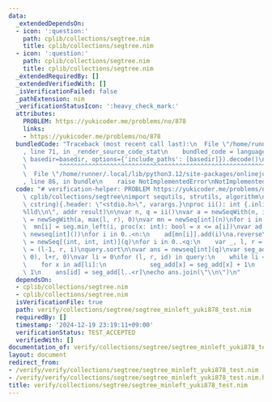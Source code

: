 ```yaml
---
data:
  _extendedDependsOn:
  - icon: ':question:'
    path: cplib/collections/segtree.nim
    title: cplib/collections/segtree.nim
  - icon: ':question:'
    path: cplib/collections/segtree.nim
    title: cplib/collections/segtree.nim
  _extendedRequiredBy: []
  _extendedVerifiedWith: []
  _isVerificationFailed: false
  _pathExtension: nim
  _verificationStatusIcon: ':heavy_check_mark:'
  attributes:
    PROBLEM: https://yukicoder.me/problems/no/878
    links:
    - https://yukicoder.me/problems/no/878
  bundledCode: "Traceback (most recent call last):\n  File \"/home/runner/.local/lib/python3.12/site-packages/onlinejudge_verify/documentation/build.py\"\
    , line 71, in _render_source_code_stat\n    bundled_code = language.bundle(stat.path,\
    \ basedir=basedir, options={'include_paths': [basedir]}).decode()\n          \
    \         ^^^^^^^^^^^^^^^^^^^^^^^^^^^^^^^^^^^^^^^^^^^^^^^^^^^^^^^^^^^^^^^^^^^^^^^^^^^^^^^^^\n\
    \  File \"/home/runner/.local/lib/python3.12/site-packages/onlinejudge_verify/languages/nim.py\"\
    , line 86, in bundle\n    raise NotImplementedError\nNotImplementedError\n"
  code: "# verification-helper: PROBLEM https://yukicoder.me/problems/no/878\nimport\
    \ cplib/collections/segtree\nimport sequtils, strutils, algorithm\n\nproc scanf(formatstr:\
    \ cstring){.header: \"<stdio.h>\", varargs.}\nproc ii(): int {.inline.} = scanf(\"\
    %lld\\n\", addr result)\n\nvar n, q = ii()\nvar a = newSeqWith(n, ii())\nvar seg\
    \ = newSegWith(a, max(l, r), 0)\nvar mn = newSeq[int](n)\nfor i in 0..<n:\n  \
    \  mn[i] = seg.min_left(i, proc(x: int): bool = x <= a[i])\nvar ad = newseqwith(n,\
    \ newseq[int]())\nfor i in 0..<n:\n    ad[mn[i]].add(i)\na.reverse\nvar query\
    \ = newSeq[(int, int, int)](q)\nfor i in 0..<q:\n    var _, l, r = ii()\n    query[i]\
    \ = (l-1, r, i)\nquery.sort\n\nvar ans = newseq[int](q)\nvar seg_add = newsegwith(newseqwith(n,\
    \ 0), l+r, 0)\nvar li = 0\nfor (l, r, id) in query:\n    while li <= l:\n    \
    \    for x in ad[li]:\n            seg_add[x] = seg_add[x] + 1\n        li +=\
    \ 1\n    ans[id] = seg_add[l..<r]\necho ans.join(\"\\n\")\n"
  dependsOn:
  - cplib/collections/segtree.nim
  - cplib/collections/segtree.nim
  isVerificationFile: true
  path: verify/collections/segtree/segtree_minleft_yuki878_test.nim
  requiredBy: []
  timestamp: '2024-12-19 23:19:11+09:00'
  verificationStatus: TEST_ACCEPTED
  verifiedWith: []
documentation_of: verify/collections/segtree/segtree_minleft_yuki878_test.nim
layout: document
redirect_from:
- /verify/verify/collections/segtree/segtree_minleft_yuki878_test.nim
- /verify/verify/collections/segtree/segtree_minleft_yuki878_test.nim.html
title: verify/collections/segtree/segtree_minleft_yuki878_test.nim
---
```

